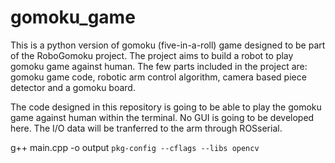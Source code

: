 # gomoku_game

This is a python version of gomoku (five-in-a-roll) game designed to be part of the RoboGomoku project. The project aims to build a robot to play gomoku game against human. The few parts included in the project are: gomoku game code, robotic arm control algorithm, camera based piece detector and a gomoku board. 

The code designed in this repository is going to be able to play the gomoku game against human within the terminal. No GUI is going to be developed here. The I/O data will be tranferred to the arm through ROSserial. 



g++ main.cpp -o output `pkg-config --cflags --libs opencv`